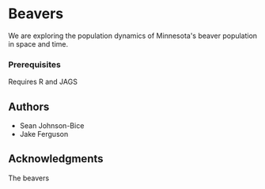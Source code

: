 # Beavers

We are exploring the population dynamics of Minnesota's beaver population in space and time.

### Prerequisites

Requires R and JAGS

## Authors

* Sean Johnson-Bice 
* Jake Ferguson 

## Acknowledgments

The beavers
